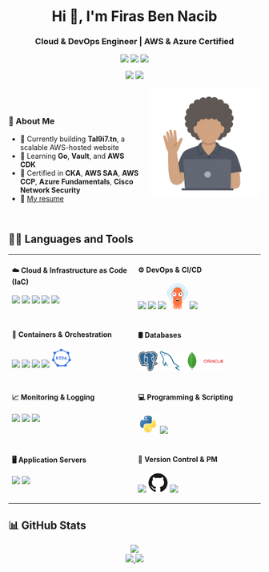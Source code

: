 <h1 align="center">Hi 👋, I'm Firas Ben Nacib</h1>
<h3 align="center">Cloud & DevOps Engineer | AWS & Azure Certified</h3>


<p align="center">
  <a href="https://firasbennacib.com" target="_blank"><img src="https://img.shields.io/badge/Portfolio-%23000000.svg?&style=for-the-badge" /></a>
  <a href="mailto:bennacibfiras@gmail.com" target="_blank"><img src="https://img.shields.io/badge/Gmail-%23D14836.svg?&style=for-the-badge&logo=gmail&logoColor=white" /></a>
  <a href="https://linkedin.com/in/firas-ben-nacib-27a858243" target="_blank"><img src="https://img.shields.io/badge/LinkedIn-%230077B5.svg?&style=for-the-badge&logo=linkedin&logoColor=white" /></a>
</p>

<p align="center">
  <img src="https://img.shields.io/badge/focus-Cloud/DevOps-brightgreen" />
  <img src="https://img.shields.io/badge/location-Tunisia-blue" />
</p>

<div align="left">
  <img src="./github-readme-image.png" align="right" width="220" alt="Cloud DevOps Visual" style="margin-left: 20px;" />

  <br><br> 
<h3>💫 About Me</h3>
  <ul>
    <li>🔭 Currently building <strong>Tal9i7.tn</strong>, a scalable AWS-hosted website</li>
    <li>🌱 Learning <strong>Go</strong>, <strong>Vault</strong>, and <strong>AWS CDK</strong></li>
    <li>📜 Certified in <strong>CKA</strong>, <strong>AWS SAA</strong>, <strong>AWS CCP</strong>, <strong>Azure Fundamentals</strong>, <strong>Cisco Network Security</strong></li>
    <li>📄 <a href="https://firasbennacib.com/files/Firas_Ben_Nacib_Resume.pdf" target="_blank">My resume</a></li>
  </ul>
</div>

<br clear="right" />



## 👨‍💻 Languages and Tools

<div align="center">

<table>
  <tr>
    <td valign="top" width="50%">
      <h4>☁️ Cloud & Infrastructure as Code (IaC)</h4>
      <p>
        <img src="https://www.vectorlogo.zone/logos/amazon_aws/amazon_aws-icon.svg" width="40" />
        <img src="https://www.vectorlogo.zone/logos/microsoft_azure/microsoft_azure-icon.svg" width="40" />
        <img src="https://avatars.githubusercontent.com/u/324574?s=200&v=4" width="40" />
        <img src="https://user-images.githubusercontent.com/31406378/108641411-f9374f00-7496-11eb-82a7-0fa2a9cc5f93.png" width="40" />
        <img src="https://www.svgrepo.com/show/305708/ansible.svg" width="40" />
      </p>
    </td>
    <td valign="top" width="50%">
      <h4>⚙️ DevOps & CI/CD</h4>
      <p>
        <img src="https://www.vectorlogo.zone/logos/jenkins/jenkins-icon.svg" width="40" />
        <img src="https://www.vectorlogo.zone/logos/gitlab/gitlab-icon.svg" width="40" />
        <img src="https://logo.svgcdn.com/l/github-actions.svg" width="40" />
        <img src="https://raw.githubusercontent.com/cncf/artwork/main/projects/argo/icon/color/argo-icon-color.svg" width="40" />
        <img src="https://cdn.worldvectorlogo.com/logos/sonarqube-1.svg" width="40" />
      </p>
    </td>
  </tr>

  <tr>
    <td valign="top">
      <h4>🐳 Containers & Orchestration</h4>
      <p>
        <img src="https://www.vectorlogo.zone/logos/docker/docker-icon.svg" width="40" />
        <img src="https://www.vectorlogo.zone/logos/kubernetes/kubernetes-icon.svg" width="40" />
        <img src="https://www.vectorlogo.zone/logos/openshift/openshift-icon.svg" width="40" />
        <img src="https://raw.githubusercontent.com/gilbarbara/logos/main/logos/helm.svg" width="40" />
        <img src="https://raw.githubusercontent.com/cncf/artwork/main/projects/keda/icon/color/keda-icon-color.svg" width="40" />
      </p>
    </td>
    <td valign="top">
      <h4>🛢️ Databases</h4>
      <p>
        <img src="https://raw.githubusercontent.com/devicons/devicon/master/icons/postgresql/postgresql-original.svg" width="40" />
        <img src="https://raw.githubusercontent.com/devicons/devicon/master/icons/mysql/mysql-original.svg" width="40" />
        <img src="https://raw.githubusercontent.com/devicons/devicon/master/icons/mongodb/mongodb-original.svg" width="40" />
        <img src="https://raw.githubusercontent.com/devicons/devicon/master/icons/oracle/oracle-original.svg" width="40" />
      </p>
    </td>
  </tr>

  <tr>
    <td valign="top">
      <h4>📈 Monitoring & Logging</h4>
      <p>
        <img src="https://www.vectorlogo.zone/logos/prometheusio/prometheusio-icon.svg" width="40" />
        <img src="https://www.vectorlogo.zone/logos/grafana/grafana-icon.svg" width="40" />
        <img src="https://www.vectorlogo.zone/logos/elastic/elastic-icon.svg" width="40" />
      </p>
    </td>
    <td valign="top">
      <h4>💻 Programming & Scripting</h4>
      <p>
        <img src="https://raw.githubusercontent.com/devicons/devicon/master/icons/python/python-original.svg" width="40" />
        <img src="https://www.vectorlogo.zone/logos/gnu_bash/gnu_bash-icon.svg" width="40" />
      </p>
    </td>
  </tr>

  <tr>
    <td valign="top">
      <h4>🖥️ Application Servers</h4>
      <p>
        <img src="https://www.vectorlogo.zone/logos/ibm/ibm-icon.svg" width="40" />
        <img src="https://www.vectorlogo.zone/logos/wildfly/wildfly-icon.svg" width="40" />
      </p>
    </td>
    <td valign="top">
      <h4>🔧 Version Control & PM</h4>
      <p>
        <img src="https://www.vectorlogo.zone/logos/git-scm/git-scm-icon.svg" width="40" />
        <img src="https://raw.githubusercontent.com/devicons/devicon/master/icons/github/github-original.svg" width="40" />
        <img src="https://www.vectorlogo.zone/logos/atlassian_jira/atlassian_jira-icon.svg" width="40" />
      </p>
    </td>
  </tr>
</table>

</div>



## 📊 GitHub Stats

<div align="center">
  <a href="https://github.com/firassBenNacib">
    <img height="200" src="https://github-readme-stats.vercel.app/api?username=firassBenNacib&show_icons=true&count_private=true&theme=react&hide=contribs" />
  </a>
  <br>
  <a href="https://github.com/firassBenNacib">
    <img height="180" src="https://github-readme-stats.vercel.app/api/top-langs?username=firassBenNacib&show_icons=true&count_private=true&langs_count=8&layout=compact&theme=react" />
    <img height="180" src="https://github-profile-summary-cards.vercel.app/api/cards/repos-per-language?username=firassBenNacib&theme=react" />
  </a>
</div>
